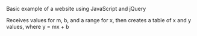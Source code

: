 Basic example of a website using JavaScript and jQuery

Receives values for m, b, and a range for x, then creates a table of x and y values, where y = mx + b
